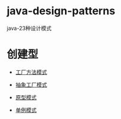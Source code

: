 # java-design-patterns
java-23种设计模式

# 创建型

* [工厂方法模式](./src/工厂方法模式)
* [抽象工厂模式](./src/抽象工厂模式)

* [原型模式](./src/原型模式)
* [单例模式](./src/单例模式)
